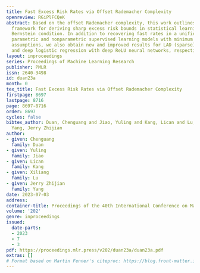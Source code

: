 ```yaml
---
title: Fast Excess Risk Rates via Offset Rademacher Complexity
openreview: RGiPlFCQeK
abstract: Based on the offset Rademacher complexity, this work outlines a systematical
  framework for deriving sharp excess risk bounds in statistical learning without
  Bernstein condition. In addition to recovering fast rates in a unified way for some
  parametric and nonparametric supervised learning models with minimum identifiability
  assumptions, we also obtain new and improved results for LAD (sparse) linear regression
  and deep logistic regression with deep ReLU neural networks, respectively.
layout: inproceedings
series: Proceedings of Machine Learning Research
publisher: PMLR
issn: 2640-3498
id: duan23a
month: 0
tex_title: Fast Excess Risk Rates via Offset Rademacher Complexity
firstpage: 8697
lastpage: 8716
page: 8697-8716
order: 8697
cycles: false
bibtex_author: Duan, Chenguang and Jiao, Yuling and Kang, Lican and Lu, Xiliang and
  Yang, Jerry Zhijian
author:
- given: Chenguang
  family: Duan
- given: Yuling
  family: Jiao
- given: Lican
  family: Kang
- given: Xiliang
  family: Lu
- given: Jerry Zhijian
  family: Yang
date: 2023-07-03
address: 
container-title: Proceedings of the 40th International Conference on Machine Learning
volume: '202'
genre: inproceedings
issued:
  date-parts:
  - 2023
  - 7
  - 3
pdf: https://proceedings.mlr.press/v202/duan23a/duan23a.pdf
extras: []
# Format based on Martin Fenner's citeproc: https://blog.front-matter.io/posts/citeproc-yaml-for-bibliographies/
---
```

